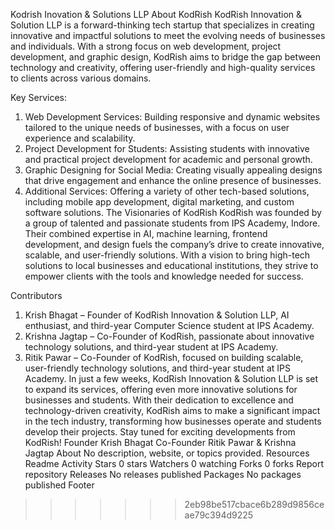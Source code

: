 
Kodrish Inovation & Solutions LLP
About KodRish
KodRish Innovation & Solution LLP is a forward-thinking tech startup that specializes in creating innovative and impactful solutions to meet the evolving needs of businesses and individuals. With a strong focus on web development, project development, and graphic design, KodRish aims to bridge the gap between technology and creativity, offering user-friendly and high-quality services to clients across various domains.

Key Services:
1.	Web Development Services: Building responsive and dynamic websites tailored to the unique needs of businesses, with a focus on user experience and scalability.
2.	Project Development for Students: Assisting students with innovative and practical project development for academic and personal growth.
3.	Graphic Designing for Social Media: Creating visually appealing designs that drive engagement and enhance the online presence of businesses.
4.	Additional Services: Offering a variety of other tech-based solutions, including mobile app development, digital marketing, and custom software solutions.
The Visionaries of KodRish
KodRish was founded by a group of talented and passionate students from IPS Academy, Indore. Their combined expertise in AI, machine learning, frontend development, and design fuels the company’s drive to create innovative, scalable, and user-friendly solutions. With a vision to bring high-tech solutions to local businesses and educational institutions, they strive to empower clients with the tools and knowledge needed for success.

Contributors
1.	Krish Bhagat – Founder of KodRish Innovation & Solution LLP, AI enthusiast, and third-year Computer Science student at IPS Academy.
2.	Krishna Jagtap – Co-Founder of KodRish, passionate about innovative technology solutions, and third-year student at IPS Academy.
3.	Ritik Pawar – Co-Founder of KodRish, focused on building scalable, user-friendly technology solutions, and third-year student at IPS Academy.
In just a few weeks, KodRish Innovation & Solution LLP is set to expand its services, offering even more innovative solutions for businesses and students. With their dedication to excellence and technology-driven creativity, KodRish aims to make a significant impact in the tech industry, transforming how businesses operate and students develop their projects. Stay tuned for exciting developments from KodRish!
Founder Krish Bhagat
Co-Founder Ritik Pawar & Krishna Jagtap
About
No description, website, or topics provided.
Resources
 Readme
 Activity
Stars
 0 stars
Watchers
 0 watching
Forks
 0 forks
Report repository
Releases
No releases published
Packages
No packages published
Footer
>>>>>>> 2eb98be517cbace6b289d9856ceae79c394d9225
